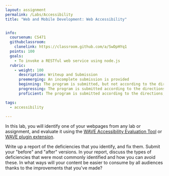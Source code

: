 ```yaml
---
layout: assignment
permalink: /Labs/Accessibility
title: "Web and Mobile Development: Web Accessibility"


info:
  coursenum: CS471
  githubclassroom:
    clonelink: https://classroom.github.com/a/SwDpHYq1
  points: 100
  goals:
    - To invoke a RESTful web service using node.js
  rubric:
    - weight: 100
      description: Writeup and Submission
      preemerging: An incomplete submission is provided
      beginning: The program is submitted, but not according to the directions in one or more ways (for example, because it is lacking a readme writeup)
      progressing: The program is submitted according to the directions with a minor omission or correction needed
      proficient: The program is submitted according to the directions, including a readme writeup describing the solution

tags:
  - accessibility
  
---
```


In this lab, you will identify one of your webpages from any lab or assignment, and evaluate it using the [WAVE Accessibility Evaluation Tool](https://wave.webaim.org/) or [WAVE plugin extension](https://wave.webaim.org/extension/).

Write up a report of the deficiencies that you identify, and fix them.  Submit your "before" and "after" versions.  In your report, discuss the types of deficiencies that were most commonly identified and how you can avoid these.  In what ways will your content be easier to consume by all audiences thanks to the improvements that you've made?